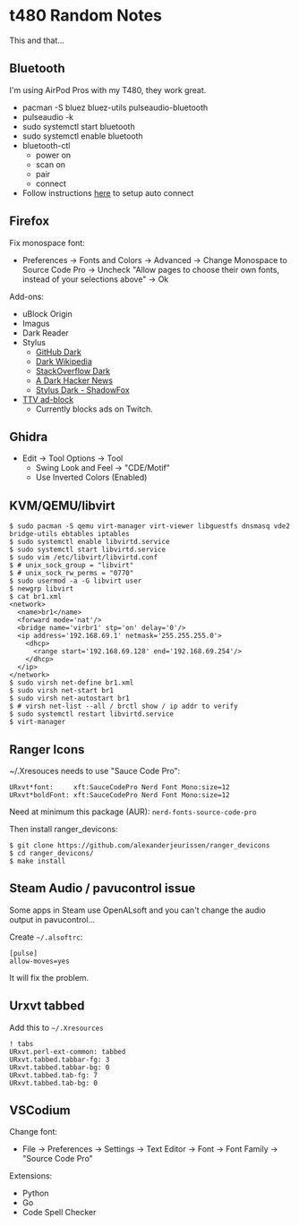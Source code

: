 # t480 Random Notes

This and that...

## Bluetooth

I'm using AirPod Pros with my T480, they work great.

* pacman -S bluez bluez-utils pulseaudio-bluetooth
* pulseaudio -k
* sudo systemctl start bluetooth
* sudo systemctl enable bluetooth
* bluetooth-ctl
    * power on
    * scan on
    * pair <mac>
    * connect <mac>
* Follow instructions [here](https://wiki.archlinux.org/index.php/Bluetooth_headset#Setting_up_auto_connection) to setup auto connect

## Firefox

Fix monospace font:
* Preferences -> Fonts and Colors -> Advanced -> Change Monospace to Source Code Pro -> Uncheck "Allow pages to choose their own fonts, instead of your selections above" -> Ok

Add-ons:
* uBlock Origin
* Imagus
* Dark Reader
* Stylus
    * [GitHub Dark](https://github.com/StylishThemes/GitHub-Dark)
    * [Dark Wikipedia](https://userstyles.org/styles/42313/dark-wikipedia)
    * [StackOverflow Dark](https://github.com/StylishThemes/StackOverflow-Dark)
    * [A Dark Hacker News](https://userstyles.org/styles/22794/a-dark-hacker-news)
    * [Stylus Dark - ShadowFox](https://userstyles.org/styles/153739/stylus-dark-shadowfox)
* [TTV ad-block](https://github.com/odensc/ttv-ublock)
    * Currently blocks ads on Twitch.

## Ghidra

* Edit -> Tool Options -> Tool
    * Swing Look and Feel -> "CDE/Motif"
    * Use Inverted Colors (Enabled)

## KVM/QEMU/libvirt

```
$ sudo pacman -S qemu virt-manager virt-viewer libguestfs dnsmasq vde2 bridge-utils ebtables iptables
$ sudo systemctl enable libvirtd.service
$ sudo systemctl start libvirtd.service
$ sudo vim /etc/libvirt/libvirtd.conf
$ # unix_sock_group = "libvirt"
$ # unix_sock_rw_perms = "0770"
$ sudo usermod -a -G libvirt user
$ newgrp libvirt
$ cat br1.xml 
<network>
  <name>br1</name>
  <forward mode='nat'/>
  <bridge name='virbr1' stp='on' delay='0'/>
  <ip address='192.168.69.1' netmask='255.255.255.0'>
    <dhcp>
      <range start='192.168.69.128' end='192.168.69.254'/>
    </dhcp>
  </ip>
</network>
$ sudo virsh net-define br1.xml
$ sudo virsh net-start br1
$ sudo virsh net-autostart br1
$ # virsh net-list --all / brctl show / ip addr to verify
$ sudo systemctl restart libvirtd.service
$ virt-manager
```

## Ranger Icons

~/.Xresouces needs to use "Sauce Code Pro":
```
URxvt*font:     xft:SauceCodePro Nerd Font Mono:size=12
URxvt*boldFont: xft:SauceCodePro Nerd Font Mono:size=12
```

Need at minimum this package (AUR): `nerd-fonts-source-code-pro`

Then install ranger_devicons:
```
$ git clone https://github.com/alexanderjeurissen/ranger_devicons
$ cd ranger_devicons/
$ make install
```

## Steam Audio / pavucontrol issue

Some apps in Steam use OpenALsoft and you can't change the audio output in pavucontrol...

Create `~/.alsoftrc`:
```
[pulse]
allow-moves=yes
```

It will fix the problem.

## Urxvt tabbed

Add this to `~/.Xresources`

```
! tabs
URxvt.perl-ext-common: tabbed
URxvt.tabbed.tabbar-fg: 3
URxvt.tabbed.tabbar-bg: 0
URxvt.tabbed.tab-fg: 7
URxvt.tabbed.tab-bg: 0
```

## VSCodium

Change font:
* File -> Preferences -> Settings -> Text Editor -> Font -> Font Family -> "Source Code Pro"

Extensions:
* Python
* Go
* Code Spell Checker
